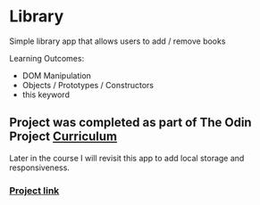 # Library

Simple library app that allows users to add / remove books

Learning Outcomes: 
 - DOM Manipulation 
 - Objects / Prototypes / Constructors 
 - this keyword 
 
## Project was completed as part of The Odin Project [Curriculum](https://www.theodinproject.com/paths/full-stack-javascript/courses/javascript)

Later in the course I will revisit this app to add local storage and responsiveness. 

### [Project link](https://writecoderam.github.io/Library/) 
